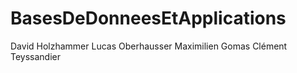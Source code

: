 # BasesDeDonneesEtApplications

David Holzhammer
Lucas Oberhausser
Maximilien Gomas
Clément Teyssandier
